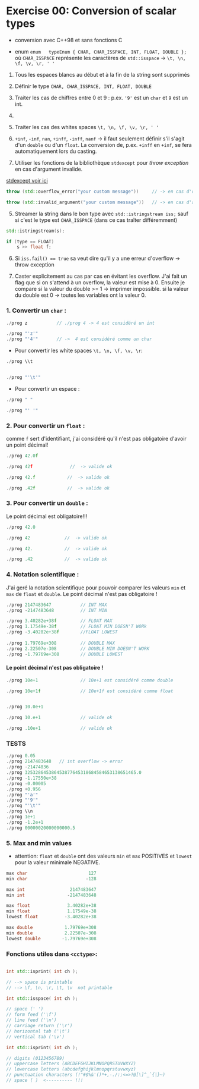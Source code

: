 # Exercise 00: Conversion of scalar types

- conversion avec C++98 et sans fonctions C

-  enum `enum	typeEnum { CHAR, CHAR_ISSPACE, INT, FLOAT, DOUBLE };` où
  `CHAR_ISSPACE` représente les caractères de `std::isspace` -> `\t, \n, \f, \v, \r, ' '`

1) Tous les espaces blancs au début et à la fin de la string sont supprimés


2) Définir le type `CHAR, CHAR_ISSPACE, INT, FLOAT, DOUBLE`


3) Traiter les cas de chiffres entre 0 et 9 : p.ex. `'9'` est un `char` et `9` est un int.
3) 
4) Traiter les cas des whites spaces `\t, \n, \f, \v, \r, ' '`


3) `+inf`, `-inf`,  `nan`, `+inff`, `-inff`, `nanf` -> il faut seulement définir s'il s'agit d'un `double` ou d'un `float`.
La conversion de, p.ex. `+inff` en `+inf`, se fera automatiquement lors du casting.


4) Utiliser les fonctions de la bibliothèque `stdexcept` pour _throw exception_ en cas d'argument invalide. 

[ stdexcept voir ici](https://en.cppreference.com/w/cpp/header/stdexcept)

```c++
throw (std::overflow_error("your custom message"))     // -> en cas d'overflow

throw (std::invalid_argument("your custom message"))   // -> en cas d'argument invaldie
```


5) Streamer la string dans le bon type avec `std::istringstream iss;` sauf si c'est le type est `CHAR_ISSPACE` (dans ce cas traîter différemment)

```c++
std::istringstream(s);

if (type == FLOAT)
    s >> float f;
```

6) Si `iss.fail() == true` sa veut dire qu'il y a une erreur d'overflow -> throw exception


7) Caster explicitement au cas par cas en évitant les overflow. 
J'ai fait un flag que si on s'attend à un overflow, la valeur est mise à 0.
Ensuite je compare si la valeur du double >= 1 -> imprimer impossible.
si la valeur du double est 0 -> toutes les variables ont la valeur 0.



### 1. Convertir un `char` :

```c++
./prog z           // ./prog 4 -> 4 est considéré un int

./prog "'z'"
./prog "'4'"       // ->  4 est considéré comme un char
```

- Pour convertir les white spaces `\t, \n, \f, \v, \r`:

 ```c++
./prog \\t


./prog "'\t'"
```

- Pour convertir un espace :
```c++
./prog " "

./prog "' '"
```

### 2. Pour convertir un `float` :

comme `f` sert d'identifiant, j'ai considéré qu'il n'est pas obligatoire d'avoir un point décimal!

```c++
./prog 42.0f 

./prog 42f              //  -> valide ok

./prog 42.f            //  -> valide ok

./prog .42f            //  -> valide ok
```

### 3. Pour convertir un `double` :

Le point décimal est obligatoire!!!

```c++
./prog 42.0 

./prog 42             //  -> valide ok

./prog 42.            //  -> valide ok

./prog .42            //  -> valide ok
```

### 4. Notation scientifique :

J'ai geré la notation scientifique pour pouvoir comparer les valeurs `min` et `max` de `float` et `double`.
Le point décimal n'est pas obligatoire !

```c++
./prog 2147483647           // INT MAX 
./prog -2147483648          // INT MIN 

./prog 3.40282e+38f         // FLOAT MAX 
./prog 1.17549e-38f         // FLOAT MIN DOESN'T WORk
./prog -3.40282e+38f        //FLOAT LOWEST
        
./prog 1.79769e+308         // DOUBLE MAX 
./prog 2.22507e-308         // DOUBLE MIN DOESN'T WORK
./prog -1.79769e+308        // DOUBLE LOWEST

```

#### Le point décimal n'est pas obligatoire !

```c++
./prog 10e+1                // 10e+1 est considéré comme double

./prog 10e+1f               // 10e+1f est considéré comme float


./prog 10.0e+1               

./prog 10.e+1               // valide ok

./prog .10e+1               // valide ok
```


### TESTS


```c++
./prog 0.05
./prog 2147483648   // int overflow -> error
./prog -21474836
./prog 325328645386453877645318684584653138651465.0 
./prog -1.17550e+38
./prog -0.00005 
./prog +0.956
./prog "'a'"
./prog "'9'"
./prog "'\t'"
./prog \\n
./prog 1e+1
./prog -1.2e+1
./prog 00000020000000000.5
```

### 5. Max and min values

- attention: `float` et `double` ont des valeurs `min` et `max` POSITIVES et `lowest` pour la valeur minimale NEGATIVE.

```c++
max char                       127
min char                      -128

max int                 2147483647
min int                -2147483648

max float              3.40282e+38      
min float              1.17549e-38
lowest float          -3.40282e+38

max double            1.79769e+308
min double            2.22507e-308
lowest double        -1.79769e+308
```

### Fonctions utiles dans `<cctype>`:

```c++

int std::isprint( int ch );

// --> space is printable 
// --> \f, \n, \r, \t, \v  not printable
```
```c++
int std::isspace( int ch );

// space (' ')
// form feed ('\f')
// line feed ('\n')
// carriage return ('\r')
// horizontal tab ('\t')
// vertical tab ('\v')
```
```c++
int std::isprint( int ch );

// digits (0123456789)
// uppercase letters (ABCDEFGHIJKLMNOPQRSTUVWXYZ)
// lowercase letters (abcdefghijklmnopqrstuvwxyz)
// punctuation characters (!"#$%&'()*+,-./:;<=>?@[\]^_`{|}~)
// space ( )  <---------- !!!
```

